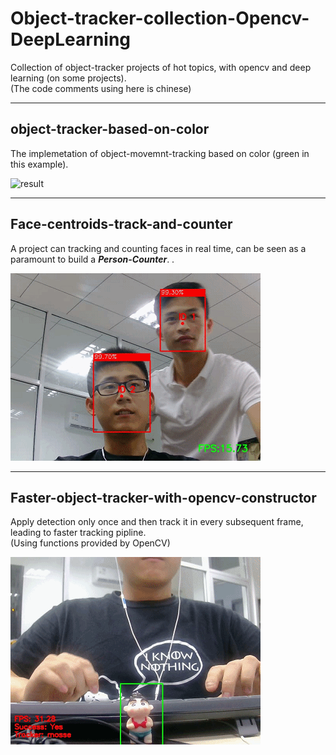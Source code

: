 # Object-tracker-collection-Opencv-DeepLearning
Collection of object-tracker projects of hot topics, with opencv and deep learning (on some projects).   
(The code comments using here is chinese)

----------------------------------------------------
## object-tracker-based-on-color
The implemetation of object-movemnt-tracking based on color (green in this example).

![result](https://github.com/LZQthePlane/Object-tracker-with-opencv/blob/master/object-tracker-based-on-color/test_gif.gif)

----------------------------------------------------
## Face-centroids-track-and-counter
A project can tracking and counting faces in real time, can be seen as a paramount to build a ***Person-Counter***. .

![result](https://github.com/LZQthePlane/Object-tracker-collection-Opencv-DeepLearning/blob/master/Faces-centroid-tracker-counter/test_out/example.gif)

----------------------------------------------------
## Faster-object-tracker-with-opencv-constructor
Apply detection only once and then track it in every subsequent frame, leading to faster tracking pipline.  
(Using functions provided by OpenCV)

![result](https://github.com/LZQthePlane/Object-tracker-collection-Opencv-DeepLearning/blob/master/Faster-object-tracker-with-opencv-constructor/test_out/example.gif)

